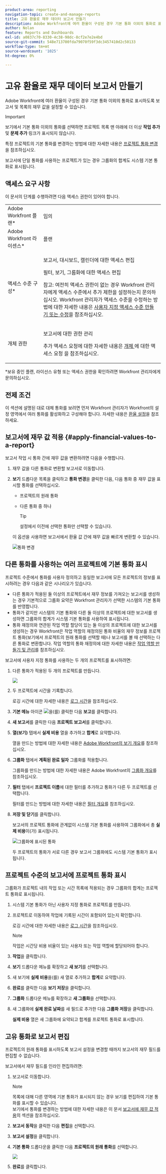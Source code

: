 ```yaml
---
product-area: reporting
navigation-topic: create-and-manage-reports
title: 고유 환율로 재무 데이터 보고서 만들기
description: Adobe Workfront에 여러 환율이 구성된 경우 기본 통화 이외의 통화로 표시하도록 보고서 및 목록의 재무 값을 설정할 수 있습니다.
author: Nolan
feature: Reports and Dashboards
exl-id: a0837c70-8330-4c38-98dc-8cf2e7e2e4bd
source-git-commit: 548e713700fda79070f59f3dc3457410d2c50133
workflow-type: tm+mt
source-wordcount: '1025'
ht-degree: 0%

---
```


# 고유 환율로 재무 데이터 보고서 만들기

Adobe Workfront에 여러 환율이 구성된 경우 기본 통화 이외의 통화로 표시하도록 보고서 및 목록의 재무 값을 설정할 수 있습니다.

>[!IMPORTANT]
>
>보기에서 기본 통화 이외의 통화를 선택하면 프로젝트 목록 맨 아래에 더 이상 **작업 추가** 및 **문제 추가** 링크가 표시되지 않습니다.

특정 프로젝트의 기본 통화를 변경하는 방법에 대한 자세한 내용은 [프로젝트 통화 변경](../../../manage-work/projects/project-finances/change-project-currency.md)을 참조하십시오.

보고서에 단일 통화를 사용하는 프로젝트가 있는 경우 그룹화의 합계도 시스템 기본 통화로 표시됩니다.

## 액세스 요구 사항

이 문서의 단계를 수행하려면 다음 액세스 권한이 있어야 합니다.

<table style="table-layout:auto"> 
 <col> 
 <col> 
 <tbody> 
  <tr> 
   <td role="rowheader">Adobe Workfront 플랜*</td> 
   <td> <p>임의</p> </td> 
  </tr> 
  <tr> 
   <td role="rowheader">Adobe Workfront 라이센스*</td> 
   <td> <p>플랜 </p> </td> 
  </tr> 
  <tr> 
   <td role="rowheader">액세스 수준 구성*</td> 
   <td> <p>보고서, 대시보드, 캘린더에 대한 액세스 편집</p> <p>필터, 보기, 그룹화에 대한 액세스 편집</p> <p>참고: 여전히 액세스 권한이 없는 경우 Workfront 관리자에게 액세스 수준에서 추가 제한을 설정하는지 문의하십시오. Workfront 관리자가 액세스 수준을 수정하는 방법에 대한 자세한 내용은 <a href="../../../administration-and-setup/add-users/configure-and-grant-access/create-modify-access-levels.md" class="MCXref xref">사용자 지정 액세스 수준 만들기 또는 수정</a>을 참조하십시오.</p> </td> 
  </tr> 
  <tr> 
   <td role="rowheader">개체 권한</td> 
   <td> <p>보고서에 대한 권한 관리</p> <p>추가 액세스 요청에 대한 자세한 내용은 <a href="../../../workfront-basics/grant-and-request-access-to-objects/request-access.md" class="MCXref xref">개체 </a>에 대한 액세스 요청 을 참조하십시오.</p> </td> 
  </tr> 
 </tbody> 
</table>

&#42;보유 중인 플랜, 라이선스 유형 또는 액세스 권한을 확인하려면 Workfront 관리자에게 문의하십시오.

## 전제 조건

이 섹션에 설명된 대로 대체 통화를 보려면 먼저 Workfront 관리자가 Workfront의 설정 영역에서 여러 통화를 활성화하고 구성해야 합니다. 자세한 내용은 [환율 설정](../../../administration-and-setup/manage-workfront/exchange-rates/set-up-exchange-rates.md)을 참조하세요.

## 보고서에 재무 값 적용 {#apply-financial-values-to-a-report}

보고서 작업 시 통화 간에 재무 값을 변환하려면 다음을 수행합니다.

1. 재무 값을 다른 통화로 변환할 보고서로 이동합니다.
1. **보기** 드롭다운 목록을 클릭하고 **통화 변경**&#x200B;을 클릭한 다음, 다음 통화 중 재무 값을 표시할 통화를 선택하십시오.

   * 프로젝트의 원래 통화
   * 다른 통화 중 하나

     >[!TIP]
     >
     >설정에서 이전에 선택한 통화만 선택할 수 있습니다.

   이 옵션을 사용하면 보고서에서 환율 값 간에 재무 값을 빠르게 변환할 수 있습니다.

   ![통화 변경](assets/qs-change-currency-2022-350x257.png)

   <!--
   <p data-mc-conditions="QuicksilverOrClassic.Quicksilver,QuicksilverOrClassic.Draft mode">(NOTE: drafted this tip because I think this is confusing; this is in the step above.)</p>
   -->

   <!--
   <note type="tip">
   You can also select the Change Currency option to convert financial values in other lists.
   <br>
   <img src="assets/nwe-change-currency-new-lists-350x219.png" style="width: 350;height: 219;" data-mc-conditions="QuicksilverOrClassic.Quicksilver">
   <br>
   <br>
   </note>
   -->

## 다른 통화를 사용하는 여러 프로젝트에 기본 통화 표시

프로젝트 수준에서 통화를 사용자 정의하고 동일한 보고서에 모든 프로젝트의 정보를 표시하려는 경우 다음과 같은 시나리오가 있습니다.

* 다른 통화가 적용된 둘 이상의 프로젝트에서 재무 정보를 가져오는 보고서를 생성하는 경우 기본적으로 그룹화 요약은 Workfront 관리자가 선택한 시스템의 기본 통화를 반영합니다.
* 통화가 같지만 시스템의 기본 통화와 다른 둘 이상의 프로젝트에 대한 보고서를 생성하면 그룹화의 합계가 시스템 기본 통화를 사용하여 표시됩니다.
* 통화 재정의와 연관된 작업 역할 할당이 있는 둘 이상의 프로젝트에 대한 보고서를 생성하는 경우 Workfront은 작업 역할의 재정의된 통화 비율의 재무 정보를 프로젝트 통화(보기에서 프로젝트의 원래 통화를 선택할 때)나 보고서를 볼 때 선택하는 다른 통화로 변환합니다. 작업 역할의 통화 재정의에 대한 자세한 내용은 [작업 역할 만들기 및 관리](../../../administration-and-setup/set-up-workfront/organizational-setup/create-manage-job-roles.md)를 참조하십시오.

보고서에 사용자 지정 통화를 사용하는 두 개의 프로젝트를 표시하려면:

1. 다른 통화가 적용된 두 개의 프로젝트를 만듭니다.

   ![](assets/qs-currency-350x217.png)

1. 두 프로젝트에 시간을 기록합니다.

   로깅 시간에 대한 자세한 내용은 [로그 시간](../../../timesheets/create-and-manage-timesheets/log-time.md)을 참조하십시오.

1. **기본 메뉴** 아이콘 ![](assets/main-menu-icon.png)을(를) 클릭한 다음 **보고**&#x200B;를 클릭합니다.
1. **새 보고서**&#x200B;를 클릭한 다음 **프로젝트 보고서**&#x200B;를 클릭합니다.
1. **열(보기)** 탭에서 **실제 비용** 열을 추가하고 **합계**&#x200B;로 요약합니다.

   열을 만드는 방법에 대한 자세한 내용은 [Adobe Workfront의 보기 개요](../../../reports-and-dashboards/reports/reporting-elements/views-overview.md)를 참조하십시오.

1. **그룹화** 탭에서 **계획된 완료 일자** 그룹화를 적용합니다.

   그룹화를 만드는 방법에 대한 자세한 내용은 Adobe Workfront의 [그룹화 개요](../../../reports-and-dashboards/reports/reporting-elements/groupings-overview.md)를 참조하십시오.

1. **필터** 탭에서 **프로젝트 이름**&#x200B;에 대한 필터를 추가하고 통화가 다른 두 프로젝트를 선택합니다.

   필터를 만드는 방법에 대한 자세한 내용은 [필터 개요](../../../reports-and-dashboards/reports/reporting-elements/filters-overview.md)를 참조하십시오.

1. **저장 및 닫기**&#x200B;를 클릭합니다.

   보고서의 프로젝트 통화에 관계없이 시스템 기본 통화를 사용하여 그룹화에서 총 **실제 비용**&#x200B;이(가) 표시됩니다.

   ![그룹화에 표시된 통화](assets/qs-currency-displayed-in-groupings-2022-350x292.png)

   두 프로젝트의 통화가 서로 다른 경우 보고서 그룹화에도 시스템 기본 통화가 표시됩니다.

## 프로젝트 수준의 보고서에 프로젝트 통화 표시

그룹화가 프로젝트 내의 작업 또는 시간 목록에 적용되는 경우 그룹화의 합계는 프로젝트 통화로 표시됩니다.

1. 시스템 기본 통화가 아닌 사용자 지정 통화로 프로젝트를 만듭니다.
1. 프로젝트로 이동하여 작업에 기록된 시간이 포함되어 있는지 확인합니다.

   로깅 시간에 대한 자세한 내용은 [로그 시간](../../../timesheets/create-and-manage-timesheets/log-time.md)을 참조하십시오.

   >[!NOTE]
   >
   >작업은 시간당 비용 비율이 있는 사용자 또는 작업 역할에 할당되어야 합니다.

1. **작업**&#x200B;을 클릭합니다.
1. **보기** 드롭다운 메뉴를 확장하고 **새 보기**&#x200B;를 선택합니다.
1. 새 보기에 **실제 비용**&#x200B;을(를) 새 열로 추가하고 **합계**&#x200B;로 요약합니다.
1. **완료**&#x200B;를 클릭한 다음 **보기 저장**&#x200B;을 클릭합니다.
1. **그룹화** 드롭다운 메뉴를 확장하고 **새 그룹화**&#x200B;을 선택합니다.
1. 새 그룹화에 **실제 완료 날짜**&#x200B;를 새 필드로 추가한 다음 **그룹화 저장**&#x200B;을 클릭합니다.

   **실제 비용** 열은 새 그룹화에 요약되고 합계를 프로젝트 통화로 표시합니다.

## 고유 통화로 보고서 편집

프로젝트의 원래 통화를 표시하도록 보고서 설정을 변경할 때까지 보고서의 재무 필드를 편집할 수 없습니다.

보고서에서 재무 필드를 인라인 편집하려면:

1. 보고서로 이동합니다.

   >[!NOTE]
   >
   >목록에 대해 다른 영역에 기본 통화가 표시되지 않는 경우 보기를 편집하여 기본 통화를 표시할 수 있습니다.\
   >보기에서 통화를 변경하는 방법에 대한 자세한 내용은 이 문서 [보고서에 재무 값 적용](#apply-financial-values-to-a-report)의 섹션을 참조하십시오.

1. **보고서 동작**&#x200B;을 클릭한 다음 **편집**&#x200B;을 선택합니다.
1. **보고서 설정**&#x200B;을 클릭합니다.
1. **기본 통화** 드롭다운을 클릭한 다음 **프로젝트의 원래 통화**&#x200B;를 선택합니다.

   ![](assets/qs-report-settings-default-currency-350x370.png)

1. **완료**&#x200B;를 클릭합니다.

